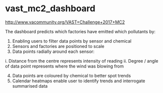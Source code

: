# vast_mc2_dashboard

http://www.vacommunity.org/VAST+Challenge+2017+MC2

The dashboard predicts which factories have emitted which pollutants by:

1) Enabling users to filter data points by sensor and chemical
2) Sensors and factories are positioned to scale
3) Data points radially around each sensor:
  
  i. Distance from the centre represents intensity of reading
  ii. Degree / angle of data point represents where the wind was blowing from

4) Data points are coloured by chemical to better spot trends
5) Calendar heatmaps enable user to identify trends and interrogate summarised data
